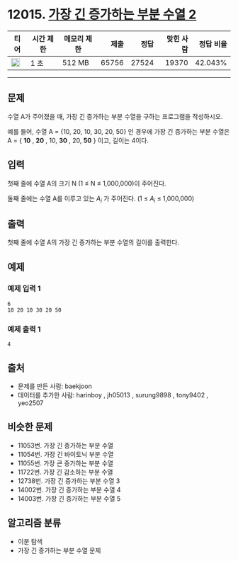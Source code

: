 # 12015. [가장 긴 증가하는 부분 수열 2](https://www.acmicpc.net/problem/12015)

| 티어                                                                  | 시간 제한 | 메모리 제한 |  제출 |  정답 | 맞힌 사람 | 정답 비율 |
| --------------------------------------------------------------------- | --------- | ----------- | ----: | ----: | --------: | --------: |
| <img src="https://static.solved.ac/tier_small/14.svg" width="20px" /> | 1 초      | 512 MB      | 65756 | 27524 |     19370 |   42.043% |

---

## 문제

수열 A가 주어졌을 때, 가장 긴 증가하는 부분 수열을 구하는 프로그램을 작성하시오.

예를 들어, 수열 A = {10, 20, 10, 30, 20, 50} 인 경우에 가장 긴 증가하는 부분 수열은 A = { **10** , **20** , 10, **30** , 20, **50** } 이고, 길이는 4이다.

## 입력

첫째 줄에 수열 A의 크기 N (1 ≤ N ≤ 1,000,000)이 주어진다.

둘째 줄에는 수열 A를 이루고 있는 $A_{i}$
가 주어진다. (1 ≤ $A_{i}$
≤ 1,000,000)

## 출력

첫째 줄에 수열 A의 가장 긴 증가하는 부분 수열의 길이를 출력한다.

## 예제

### 예제 입력 1

```
6
10 20 10 30 20 50
```

### 예제 출력 1

```
4
```

## 출처

- 문제를 만든 사람: baekjoon
- 데이터를 추가한 사람: harinboy , jh05013 , surung9898 , tony9402 , yeo2507

## 비슷한 문제

- 11053번. 가장 긴 증가하는 부분 수열
- 11054번. 가장 긴 바이토닉 부분 수열
- 11055번. 가장 큰 증가하는 부분 수열
- 11722번. 가장 긴 감소하는 부분 수열
- 12738번. 가장 긴 증가하는 부분 수열 3
- 14002번. 가장 긴 증가하는 부분 수열 4
- 14003번. 가장 긴 증가하는 부분 수열 5

## 알고리즘 분류

- 이분 탐색
- 가장 긴 증가하는 부분 수열 문제
